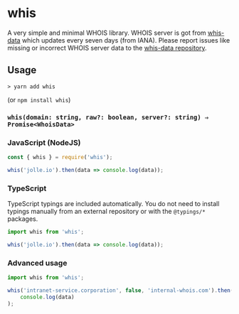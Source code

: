 # whis

A very simple and minimal WHOIS library. WHOIS server is got from [whis-data](https://yarnpkg.com/en/package/whis-data) which updates every seven days (from IANA). Please report issues like missing or incorrect WHOIS server data to the [whis-data repository](https://github.com/jolle/whis-data).

## Usage

```
> yarn add whis
```

(or `npm install whis`)

### `whis(domain: string, raw?: boolean, server?: string) ⇒ Promise<WhoisData>`

### JavaScript (NodeJS)

```js
const { whis } = require('whis');

whis('jolle.io').then(data => console.log(data));
```

### TypeScript

TypeScript typings are included automatically. You do not need to install typings manually from an external repository or with the `@typings/*` packages.

```ts
import whis from 'whis';

whis('jolle.io').then(data => console.log(data));
```

### Advanced usage

```ts
import whis from 'whis';

whis('intranet-service.corporation', false, 'internal-whois.com').then(data =>
    console.log(data)
);
```
